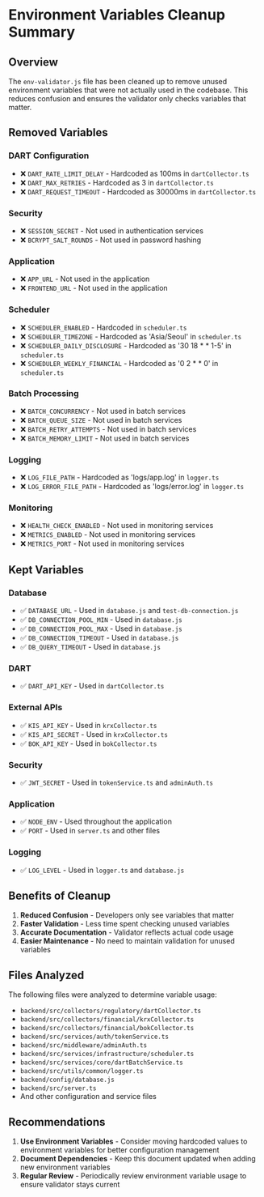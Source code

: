 # Environment Variables Cleanup Summary

## Overview
The `env-validator.js` file has been cleaned up to remove unused environment variables that were not actually used in the codebase. This reduces confusion and ensures the validator only checks variables that matter.

## Removed Variables

### DART Configuration
- ❌ `DART_RATE_LIMIT_DELAY` - Hardcoded as 100ms in `dartCollector.ts`
- ❌ `DART_MAX_RETRIES` - Hardcoded as 3 in `dartCollector.ts`
- ❌ `DART_REQUEST_TIMEOUT` - Hardcoded as 30000ms in `dartCollector.ts`

### Security
- ❌ `SESSION_SECRET` - Not used in authentication services
- ❌ `BCRYPT_SALT_ROUNDS` - Not used in password hashing

### Application
- ❌ `APP_URL` - Not used in the application
- ❌ `FRONTEND_URL` - Not used in the application

### Scheduler
- ❌ `SCHEDULER_ENABLED` - Hardcoded in `scheduler.ts`
- ❌ `SCHEDULER_TIMEZONE` - Hardcoded as 'Asia/Seoul' in `scheduler.ts`
- ❌ `SCHEDULER_DAILY_DISCLOSURE` - Hardcoded as '30 18 * * 1-5' in `scheduler.ts`
- ❌ `SCHEDULER_WEEKLY_FINANCIAL` - Hardcoded as '0 2 * * 0' in `scheduler.ts`

### Batch Processing
- ❌ `BATCH_CONCURRENCY` - Not used in batch services
- ❌ `BATCH_QUEUE_SIZE` - Not used in batch services
- ❌ `BATCH_RETRY_ATTEMPTS` - Not used in batch services
- ❌ `BATCH_MEMORY_LIMIT` - Not used in batch services

### Logging
- ❌ `LOG_FILE_PATH` - Hardcoded as 'logs/app.log' in `logger.ts`
- ❌ `LOG_ERROR_FILE_PATH` - Hardcoded as 'logs/error.log' in `logger.ts`

### Monitoring
- ❌ `HEALTH_CHECK_ENABLED` - Not used in monitoring services
- ❌ `METRICS_ENABLED` - Not used in monitoring services
- ❌ `METRICS_PORT` - Not used in monitoring services

## Kept Variables

### Database
- ✅ `DATABASE_URL` - Used in `database.js` and `test-db-connection.js`
- ✅ `DB_CONNECTION_POOL_MIN` - Used in `database.js`
- ✅ `DB_CONNECTION_POOL_MAX` - Used in `database.js`
- ✅ `DB_CONNECTION_TIMEOUT` - Used in `database.js`
- ✅ `DB_QUERY_TIMEOUT` - Used in `database.js`

### DART
- ✅ `DART_API_KEY` - Used in `dartCollector.ts`

### External APIs
- ✅ `KIS_API_KEY` - Used in `krxCollector.ts`
- ✅ `KIS_API_SECRET` - Used in `krxCollector.ts`
- ✅ `BOK_API_KEY` - Used in `bokCollector.ts`

### Security
- ✅ `JWT_SECRET` - Used in `tokenService.ts` and `adminAuth.ts`

### Application
- ✅ `NODE_ENV` - Used throughout the application
- ✅ `PORT` - Used in `server.ts` and other files

### Logging
- ✅ `LOG_LEVEL` - Used in `logger.ts` and `database.js`

## Benefits of Cleanup

1. **Reduced Confusion** - Developers only see variables that matter
2. **Faster Validation** - Less time spent checking unused variables
3. **Accurate Documentation** - Validator reflects actual code usage
4. **Easier Maintenance** - No need to maintain validation for unused variables

## Files Analyzed

The following files were analyzed to determine variable usage:
- `backend/src/collectors/regulatory/dartCollector.ts`
- `backend/src/collectors/financial/krxCollector.ts`
- `backend/src/collectors/financial/bokCollector.ts`
- `backend/src/services/auth/tokenService.ts`
- `backend/src/middleware/adminAuth.ts`
- `backend/src/services/infrastructure/scheduler.ts`
- `backend/src/services/core/dartBatchService.ts`
- `backend/src/utils/common/logger.ts`
- `backend/config/database.js`
- `backend/src/server.ts`
- And other configuration and service files

## Recommendations

1. **Use Environment Variables** - Consider moving hardcoded values to environment variables for better configuration management
2. **Document Dependencies** - Keep this document updated when adding new environment variables
3. **Regular Review** - Periodically review environment variable usage to ensure validator stays current
